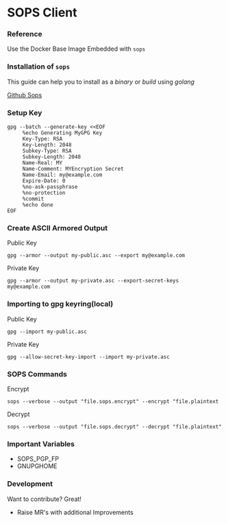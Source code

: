 # SOPS Client

### Reference

Use the Docker Base Image Embedded with `sops`


### Installation of `sops`

This guide can help you to install as a _binary_ or _build_ using _golang_

[Github Sops](https://github.com/mozilla/sops#id3)
 
### Setup Key
```
gpg --batch --generate-key <<EOF
     %echo Generating MyGPG Key
     Key-Type: RSA
     Key-Length: 2048
     Subkey-Type: RSA
     Subkey-Length: 2048
     Name-Real: MY
     Name-Comment: MYEncryption Secret
     Name-Email: my@example.com
     Expire-Date: 0
     %no-ask-passphrase
     %no-protection
     %commit
     %echo done
EOF
```

### Create ASCII Armored Output
Public Key
```
gpg --armor --output my-public.asc --export my@example.com
```
Private Key
```
gpg --armor --output my-private.asc --export-secret-keys  my@example.com
```

### Importing to gpg keyring(local)

Public Key
```
gpg --import my-public.asc
```
Private Key
```
gpg --allow-secret-key-import --import my-private.asc
```

### SOPS Commands

Encrypt
```
sops --verbose --output "file.sops.encrypt" --encrypt "file.plaintext
```
Decrypt
```
sops --verbose --output "file.sops.decrypt" --decrypt "file.plaintext"
```

### Important Variables

 - SOPS_PGP_FP
 - GNUPGHOME

### Development

Want to contribute? Great!

 - Raise MR's with additional Improvements
